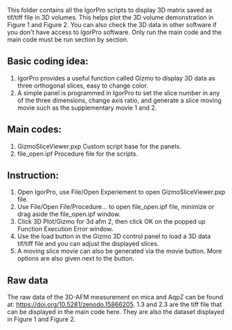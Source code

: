 This folder contains all the IgorPro scripts to display 3D matrix saved as tif/tiff file in 3D volumes. This helps plot the 3D volume demonstration in Figure 1 and Figure 2. You can also check the 3D data in other software if you don't have access to IgorPro software. Only run the main code and the main code must be run section by section.

## Basic coding idea:
1. IgorPro provides a useful function called Gizmo to display 3D data as three orthogonal slices, easy to change color.
2. A simple panel is programmed in IgorPro to set the slice number in any of the three dimensions, change axis ratio, and generate a slice moving movie such as the supplementary movie 1 and 2.


## Main codes:
1. GizmoSliceViewer.pxp
	Custom script base for the panels.
2. file_open.ipf
	Procedure file for the scripts.


## Instruction:
1. Open IgorPro, use File/Open Experiement to open GizmoSliceViewer.pxp file.
2. Use File/Open File/Procedure... to open file_open.ipf file, minimize or drag aside the file_open.ipf window.
3. Click 3D Plot/Gizmo for 3d afm 2, then click OK on the popped up Function Execution Error window.
4. Use the load button in the Gizmo 3D control panel to load a 3D data tif/tiff file and you can adjust the displayed slices.
5. A moving slice movie can also be generated via the movie button. More options are also given next to the button.


## Raw data
The raw data of the 3D-AFM measurement on mica and AqpZ can be found at: https://doi.org/10.5281/zenodo.15866205. 1.3 and 2.3 are the tiff file that can be displayed in the main code here. They are also the dataset displayed in Figure 1 and Figure 2.